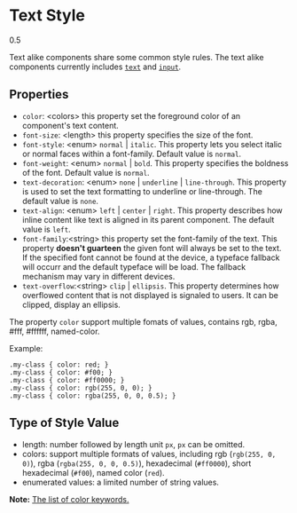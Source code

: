 # Text Style
<span class="weex-version">0.5</span>

Text alike components share some common style rules. The text alike components currently includes [`text`](../components/text.md) and [`input`](../components/input.md).

## Properties

- `color`: &lt;colors&gt; this property set the foreground color of an component's text content.
- `font-size`: &lt;length&gt; this property specifies the size of the font.
- `font-style`: &lt;enum&gt; `normal` | `italic`. This property lets you select italic or normal faces within a font-family. Default value is `normal`.
- `font-weight`: &lt;enum&gt; `normal` | `bold`. This property specifies the boldness of the font. Default value is `normal`.
- `text-decoration`: &lt;enum&gt; `none` | `underline` | `line-through`. This property is used to set the text formatting to underline or line-through. The default value is `none`.
- `text-align`: &lt;enum&gt; `left` | `center` | `right`. This property describes how inline content like text is aligned in its parent component. The default value is `left`.
- `font-family`:&lt;string&gt; this property set the font-family of the text. This property **doesn't guarteen** the given font will always be set to the text. If the specified font cannot be found at the device, a typeface fallback will occurr and the default typeface will be load. The fallback mechanism may vary in different devices.
- `text-overflow`:&lt;string&gt; `clip` | `ellipsis`. This property determines how overflowed content that is not displayed is signaled to users. It can be clipped, display an ellipsis.

The property `color` support multiple fomats of values, contains rgb, rgba, #fff, #ffffff, named-color.

Example:

```
.my-class { color: red; }
.my-class { color: #f00; }
.my-class { color: #ff0000; }
.my-class { color: rgb(255, 0, 0); }
.my-class { color: rgba(255, 0, 0, 0.5); }
```

## Type of Style Value

- length: number followed by length unit `px`, `px` can be omitted.
- colors: support multiple formats of values, including rgb (`rgb(255, 0, 0)`), rgba (`rgba(255, 0, 0, 0.5)`), hexadecimal (`#ff0000`), short hexadecimal (`#f00`), named color (`red`).
- enumerated values: a limited number of string values.

**Note:** [The list of color keywords.](./color-names.md)

